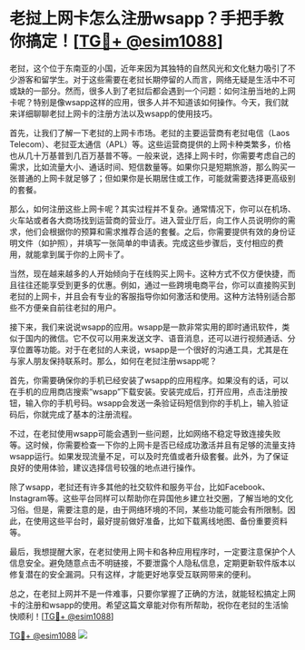 # 老挝上网卡怎么注册wsapp？手把手教你搞定！[[TG💪+ @esim1088](https://t.me/s/esim1088)]

老挝，这个位于东南亚的小国，近年来因为其独特的自然风光和文化魅力吸引了不少游客和留学生。对于这些需要在老挝长期停留的人而言，网络无疑是生活中不可或缺的一部分。然而，很多人到了老挝后都会遇到一个问题：如何注册当地的上网卡呢？特别是像wsapp这样的应用，很多人并不知道该如何操作。今天，我们就来详细聊聊老挝上网卡的注册方法以及wsapp的使用技巧。

首先，让我们了解一下老挝的上网卡市场。老挝的主要运营商有老挝电信（Laos Telecom）、老挝亚太通信（APL）等。这些运营商提供的上网卡种类繁多，价格也从几十万基普到几百万基普不等。一般来说，选择上网卡时，你需要考虑自己的需求，比如流量大小、通话时间、短信数量等。如果你只是短期旅游，那么购买一张普通的上网卡就足够了；但如果你是长期居住或工作，可能就需要选择更高级别的套餐。

那么，如何注册这些上网卡呢？其实过程并不复杂。通常情况下，你可以在机场、火车站或者各大商场找到运营商的营业厅。进入营业厅后，向工作人员说明你的需求，他们会根据你的预算和需求推荐合适的套餐。之后，你需要提供有效的身份证明文件（如护照），并填写一张简单的申请表。完成这些步骤后，支付相应的费用，就能拿到属于你的上网卡了。

当然，现在越来越多的人开始倾向于在线购买上网卡。这种方式不仅方便快捷，而且往往还能享受到更多的优惠。例如，通过一些跨境电商平台，你可以直接购买到老挝的上网卡，并且会有专业的客服指导你如何激活和使用。这种方法特别适合那些不方便亲自前往老挝的用户。

接下来，我们来说说wsapp的应用。wsapp是一款非常实用的即时通讯软件，类似于国内的微信。它不仅可以用来发送文字、语音消息，还可以进行视频通话、分享位置等功能。对于在老挝的人来说，wsapp是一个很好的沟通工具，尤其是在与家人朋友保持联系时。那么，如何在老挝注册wsapp呢？

首先，你需要确保你的手机已经安装了wsapp的应用程序。如果没有的话，可以在手机的应用商店搜索“wsapp”下载安装。安装完成后，打开应用，点击注册按钮，输入你的手机号码。wsapp会发送一条验证码短信到你的手机上，输入验证码后，你就完成了基本的注册流程。

不过，在老挝使用wsapp可能会遇到一些问题，比如网络不稳定导致连接失败等。这时候，你需要检查一下你的上网卡是否已经成功激活并且有足够的流量支持wsapp运行。如果发现流量不足，可以及时充值或者升级套餐。此外，为了保证良好的使用体验，建议选择信号较强的地点进行操作。

除了wsapp，老挝还有许多其他的社交软件和服务平台，比如Facebook、Instagram等。这些平台同样可以帮助你在异国他乡建立社交圈，了解当地的文化习俗。但是，需要注意的是，由于网络环境的不同，某些功能可能会有所限制。因此，在使用这些平台时，最好提前做好准备，比如下载离线地图、备份重要资料等。

最后，我想提醒大家，在老挝使用上网卡和各种应用程序时，一定要注意保护个人信息安全。避免随意点击不明链接，不要泄露个人隐私信息，定期更新软件版本以修复潜在的安全漏洞。只有这样，才能更好地享受互联网带来的便利。

总之，在老挝上网并不是一件难事，只要你掌握了正确的方法，就能轻松搞定上网卡的注册和wsapp的使用。希望这篇文章能对你有所帮助，祝你在老挝的生活愉快顺利！[[TG💪+ @esim1088](https://t.me/s/esim1088)]

[TG💪+ @esim1088](https://t.me/s/esim1088) ![](https://i.postimg.cc/4NQfJmqS/Snipaste-2025-05-13-00-14-12.png)